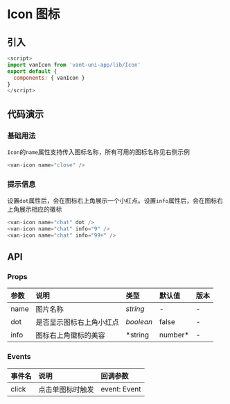 # Icon 图标

## 引入

```js
<script>
import vanIcon from 'vant-uni-app/lib/Icon'
export default {
  components: { vanIcon }
}
</script>
```

## 代码演示

### 基础用法

`Icon`的`name`属性支持传入图标名称，所有可用的图标名称见右侧示例

```js
<van-icon name="close" />
```

### 提示信息

设置`dot`属性后，会在图标右上角展示一个小红点。设置`info`属性后，会在图标右上角展示相应的徽标

```js
<van-icon name="chat" dot />
<van-icon name="chat" info="9" />
<van-icon name="chat" info="99+" />
```

## API

### Props

| 参数 | 说明 | 类型 | 默认值 | 版本 |
|:------|:------|:------|:------|:------|
| name | 图片名称 | *string* | - | - |
| dot | 是否显示图标右上角小红点 | *boolean* | false| - |
| info | 图标右上角徽标的美容 | *string | number* | - | - |

### Events

| 事件名 | 说明 | 回调参数 |
|:------|:------|:------|
| click | 点击单图标时触发 | event: Event |